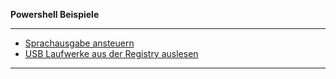 **Powershell Beispiele**

---

* [Sprachausgabe ansteuern](https://github.com/dr-woitschek/powershell/tree/main/Beispiele/Sprachausgabe.md)
* [USB Laufwerke aus der Registry auslesen](https://github.com/dr-woitschek/powershell/tree/main/Beispiele/USB.md)

---
